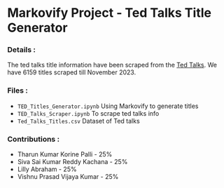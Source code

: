 
# Markovify Project - Ted Talks Title Generator

### Details :
 The ted talks title information have been scraped from the [Ted Talks](https://www.ted.com/talks/quick-list). We have 6159 titles scraped till November 2023.
### Files :
- ``TED_Titles_Generator.ipynb`` Using Markovify to generate titles
- ``TED_Talks_Scraper.ipynb`` To scrape ted talks info 
- ``Ted_Talks_Titles.csv`` Dataset of Ted talks 

### Contributions :
- Tharun Kumar Korine Palli - 25%
- Siva Sai Kumar Reddy Kachana - 25%
- Lilly Abraham - 25%
- Vishnu Prasad Vijaya Kumar - 25%
